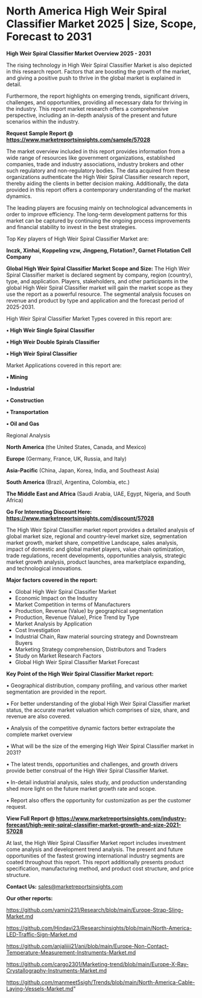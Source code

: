 # North America High Weir Spiral Classifier Market 2025 | Size, Scope, Forecast to 2031

<Strong> High Weir Spiral Classifier Market Overview 2025 - 2031</strong>

The rising technology in High Weir Spiral Classifier Market is also depicted in this research report. Factors that are boosting the growth of the market, and giving a positive push to thrive in the global market is explained in detail.

Furthermore, the report highlights on emerging trends, significant drivers, challenges, and opportunities, providing all necessary data for thriving in the industry. This report market research offers a comprehensive perspective, including an in-depth analysis of the present and future scenarios within the industry.

<strong>Request Sample Report @ <a href=https://www.marketreportsinsights.com/sample/57028>https://www.marketreportsinsights.com/sample/57028</a></strong>

The market overview included in this report provides information from a wide range of resources like government organizations, established companies, trade and industry associations, industry brokers and other such regulatory and non-regulatory bodies. The data acquired from these organizations authenticate the High Weir Spiral Classifier research report, thereby aiding the clients in better decision making. Additionally, the data provided in this report offers a contemporary understanding of the market dynamics.

The leading players are focusing mainly on technological advancements in order to improve efficiency. The long-term development patterns for this market can be captured by continuing the ongoing process improvements and financial stability to invest in the best strategies.

Top Key players of High Weir Spiral Classifier Market are:

<strong>Inczk, Xinhai, Koppeling vzw, Jingpeng, Flotation?, Garnet Flotation Cell Company</strong>

<strong><b>Global High Weir Spiral Classifier Market Scope and Size:</b></strong>
The High Weir Spiral Classifier market is declared segment by company, region (country), type, and application. Players, stakeholders, and other participants in the global High Weir Spiral Classifier market will gain the market scope as they use the report as a powerful resource. The segmental analysis focuses on revenue and product by type and application and the forecast period of 2025-2031.

High Weir Spiral Classifier Market Types covered in this report are:

<strong>• High Weir Single Spiral Classifier

• High Weir Double Spirals Classifier

• High Weir Spiral Classifier</strong>

Market Applications covered in this report are:

<strong>• Mining

• Industrial

• Construction

• Transportation

• Oil and Gas</strong> 

Regional Analysis

<strong>North America</strong> (the United States, Canada, and Mexico)

<strong>Europe</strong> (Germany, France, UK, Russia, and Italy)

<strong>Asia-Pacific</strong> (China, Japan, Korea, India, and Southeast Asia)

<strong>South America</strong> (Brazil, Argentina, Colombia, etc.)

<strong>The Middle East and Africa</strong> (Saudi Arabia, UAE, Egypt, Nigeria, and South Africa)

<strong>Go For Interesting Discount Here: <a href=https://www.marketreportsinsights.com/discount/57028>https://www.marketreportsinsights.com/discount/57028</a></strong>

The High Weir Spiral Classifier market report provides a detailed analysis of global market size, regional and country-level market size, segmentation market growth, market share, competitive Landscape, sales analysis, impact of domestic and global market players, value chain optimization, trade regulations, recent developments, opportunities analysis, strategic market growth analysis, product launches, area marketplace expanding, and technological innovations.

<strong><b>Major factors covered in the report:</b></strong>
<ul>
  <li>Global High Weir Spiral Classifier Market </li>
  <li>Economic Impact on the Industry</li>
  <li>Market Competition in terms of Manufacturers</li>
  <li>Production, Revenue (Value) by geographical segmentation</li>
  <li>Production, Revenue (Value), Price Trend by Type</li>
  <li>Market Analysis by Application</li>
  <li>Cost Investigation</li>
  <li>Industrial Chain, Raw material sourcing strategy and Downstream Buyers</li>
  <li>Marketing Strategy comprehension, Distributors and Traders</li>
  <li>Study on Market Research Factors</li>
  <li>Global High Weir Spiral Classifier Market Forecast</li>
</ul>

<strong><b>Key Point of the High Weir Spiral Classifier Market report:</b></strong>

• Geographical distribution, company profiling, and various other market segmentation are provided in the report.

• For better understanding of the global High Weir Spiral Classifier market status, the accurate market valuation which comprises of size, share, and revenue are also covered.

• Analysis of the competitive dynamic factors better extrapolate the complete market overview

• What will be the size of the emerging High Weir Spiral Classifier market in 2031?

• The latest trends, opportunities and challenges, and growth drivers provide better construal of the High Weir Spiral Classifier Market.

• In-detail industrial analysis, sales study, and production understanding shed more light on the future market growth rate and scope.

• Report also offers the opportunity for customization as per the customer request.

<strong><b>View Full Report @ <a href=https://www.marketreportsinsights.com/industry-forecast/high-weir-spiral-classifier-market-growth-and-size-2021-57028>https://www.marketreportsinsights.com/industry-forecast/high-weir-spiral-classifier-market-growth-and-size-2021-57028</a></b></strong>


At last, the High Weir Spiral Classifier Market report includes investment come analysis and development trend analysis. The present and future opportunities of the fastest growing international industry segments are coated throughout this report. This report additionally presents product specification, manufacturing method, and product cost structure, and price structure.

<strong>Contact Us:</strong>
sales@marketreportsinsights.com

<strong>Our other reports:</strong>

<a href=https://github.com/yamini231/Research/blob/main/Europe-Strap-Sling-Market.md>https://github.com/yamini231/Research/blob/main/Europe-Strap-Sling-Market.md</a>

<a href=https://github.com/Hindavi23/Researchinsights/blob/main/North-America-LED-Traffic-Sign-Market.md>https://github.com/Hindavi23/Researchinsights/blob/main/North-America-LED-Traffic-Sign-Market.md</a>

<a href=https://github.com/anjaliiii21/ani/blob/main/Europe-Non-Contact-Temperature-Measurement-Instruments-Market.md>https://github.com/anjaliiii21/ani/blob/main/Europe-Non-Contact-Temperature-Measurement-Instruments-Market.md</a>

<a href=https://github.com/cargo2301/Marketing-trend/blob/main/Europe-X-Ray-Crystallography-Instruments-Market.md>https://github.com/cargo2301/Marketing-trend/blob/main/Europe-X-Ray-Crystallography-Instruments-Market.md</a>

<a href=https://github.com/manmeet5sigh/Trends/blob/main/North-America-Cable-Laying-Vessels-Market.md>https://github.com/manmeet5sigh/Trends/blob/main/North-America-Cable-Laying-Vessels-Market.md</a>"
